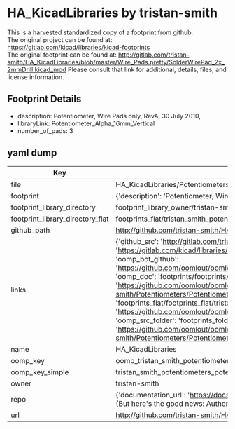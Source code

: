 # HA_KicadLibraries by tristan-smith  
This is a harvested standardized copy of a footprint from github.  
The original project can be found at:  
https://gitlab.com/kicad/libraries/kicad-footprints  
The original footprint can be found at:
http://gitlab.com/tristan-smith/HA_KicadLibraries/blob/master/Wire_Pads.pretty/SolderWirePad_2x_2mmDrill.kicad_mod
Please consult that link for additional, details, files, and license information.  
## Footprint Details
* description: Potentiometer, Wire Pads only, RevA, 30 July 2010,  
* libraryLink: Potentiometer_Alpha_16mm_Vertical  
* number_of_pads: 3  
## yaml dump  
| Key | Value |  
| --- | --- |  
| file | HA_KicadLibraries/Potentiometers.pretty/Potentiometer_Alpha_16mm_Vertical.kicad_mod |  
| footprint | {'description': 'Potentiometer, Wire Pads only, RevA, 30 July 2010,', 'libraryLink': 'Potentiometer_Alpha_16mm_Vertical', 'number_of_pads': 3} |  
| footprint_library_directory | footprint_library_owner/tristan-smith_HA_KicadLibraries |  
| footprint_library_directory_flat | footprints_flat/tristan_smith_potentiometers_potentiometer_alpha_16mm_vertical/working |  
| github_path | http://github.com/tristan-smith/HA_KicadLibraries/blob/master/Potentiometers.pretty/Potentiometer_Alpha_16mm_Vertical.kicad_mod |  
| links | {'github_src': 'http://gitlab.com/tristan-smith/HA_KicadLibraries/blob/master/Wire_Pads.pretty/SolderWirePad_2x_2mmDrill.kicad_mod', 'github_src_repo': 'https://gitlab.com/kicad/libraries/kicad-footprints', 'oomp_bot': 'footprints/tristan_smith_potentiometers_potentiometer_alpha_16mm_vertical/working', 'oomp_bot_github': 'https://github.com/oomlout/oomlout_oomp_footprint_bot/tree/main/footprints/tristan_smith_potentiometers_potentiometer_alpha_16mm_vertical/working', 'oomp_doc': 'footprints/footprints/tristan-smith/Potentiometers/Potentiometer_Alpha_16mm_Vertical/working/', 'oomp_doc_github': 'https://github.com/oomlout/oomlout_oomp_footprint_doc/tree/main/footprints/footprints/tristan-smith/Potentiometers/Potentiometer_Alpha_16mm_Vertical/working', 'oomp_src_flat': 'footprints_flat/footprints_flat/tristan_smith_potentiometers_potentiometer_alpha_16mm_vertical/working', 'oomp_src_flat_github': 'https://github.com/oomlout/oomlout_oomp_footprint_src/tree/main/footprints_flat/tristan_smith_potentiometers_potentiometer_alpha_16mm_vertical/working', 'oomp_src_folder': 'footprints_folder/footprints_folder/tristan-smith/Potentiometers/Potentiometer_Alpha_16mm_Vertical/working', 'oomp_src_folder_github': 'https://github.com/oomlout/oomlout_oomp_footprint_src/tree/main/footprints_folder/tristan-smith/Potentiometers/Potentiometer_Alpha_16mm_Vertical/working'} |  
| name | HA_KicadLibraries |  
| oomp_key | oomp_tristan_smith_potentiometers_potentiometer_alpha_16mm_vertical |  
| oomp_key_simple | tristan_smith_potentiometers_potentiometer_alpha_16mm_vertical |  
| owner | tristan-smith |  
| repo | {'documentation_url': 'https://docs.github.com/rest/overview/resources-in-the-rest-api#rate-limiting', 'message': "API rate limit exceeded for 84.66.173.59. (But here's the good news: Authenticated requests get a higher rate limit. Check out the documentation for more details.)"} |  
| url | http://github.com/tristan-smith/HA_KicadLibraries |  

